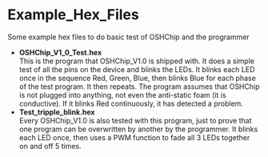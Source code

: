 # Example_Hex_Files
Some example hex files to do basic test of OSHChip and the programmer

* **OSHChip_V1_0_Test.hex**  
  This is the program that OSHChip_V1.0 is shipped with. It does a simple test of all the pins
  on the device and blinks the LEDs. It blinks each LED once in the sequence Red, Green, Blue,
  then blinks Blue for each phase of the test program. It then repeats. The program assumes
  that OSHChip is not plugged into anything, not even the anti-static foam (it is conductive).
  If it blinks Red continuously, it has detected a problem.
* **Test_tripple_blink.hex**  
  Every OSHChip_V1.0 is also tested with this program, just to prove that one program can be
  overwritten by another by the programmer. It blinks each LED once, then uses a PWM function
  to fade all 3 LEDs together on and off 5 times.

  
